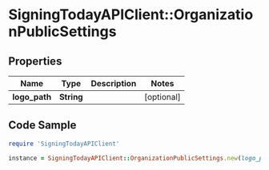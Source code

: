 # SigningTodayAPIClient::OrganizationPublicSettings

## Properties

Name | Type | Description | Notes
------------ | ------------- | ------------- | -------------
**logo_path** | **String** |  | [optional] 

## Code Sample

```ruby
require 'SigningTodayAPIClient'

instance = SigningTodayAPIClient::OrganizationPublicSettings.new(logo_path: null)
```


